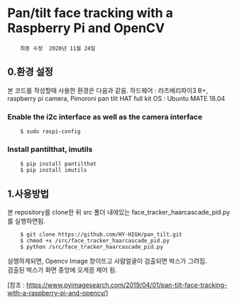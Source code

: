 # Pan/tilt face tracking with a Raspberry Pi and OpenCV
        최종 수정  2020년 11월 24일

## 0.환경 설정
본 코드를 작성할때 사용한 환경은 다음과 같음.
하드웨어 : 라즈베리파이3 B+, raspberry pi camera, Pimoroni pan tilt HAT full kit
OS : Ubuntu MATE 18.04

###  Enable the i2c interface as well as the camera interface

        $ sudo raspi-config  

### Install pantilthat, imutils

        $ pip install pantilthat  
        $ pip install imutils  

## 1.사용방법
본 repository를 clone한 뒤 src 폴더 내에있는 face_tracker_haarcascade_pid.py를 실행하면됨.  

        $ git clone https://github.com/HY-HIGH/pan_tilt.git  
        $ chmod +x /src/face_tracker_haarcascade_pid.py  
        $ python /src/face_tracker_haarcascade_pid.py  

실행하게되면, Opencv Image 창이뜨고 사람얼굴이 검출되면 박스가 그려짐.  
검출된 박스가 화면 중앙에 오게끔 제어 됨.


[참조 : https://www.pyimagesearch.com/2019/04/01/pan-tilt-face-tracking-with-a-raspberry-pi-and-opencv/]
